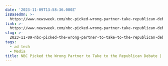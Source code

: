 ```yaml
---
date: '2023-11-09T13:58:36.000Z'
isBasedOn: >-
  https://www.newsweek.com/nbc-picked-wrong-partner-take-republican-debate-opinion-1842107
link: >-
  https://www.newsweek.com/nbc-picked-wrong-partner-take-republican-debate-opinion-1842107
slug: >-
  2023-11-09-nbc-picked-the-wrong-partner-to-take-to-the-republican-debate-or-opinion
tags:
  - ad tech
  - Media
title: NBC Picked the Wrong Partner to Take to the Republican Debate | Opinion
---
```


